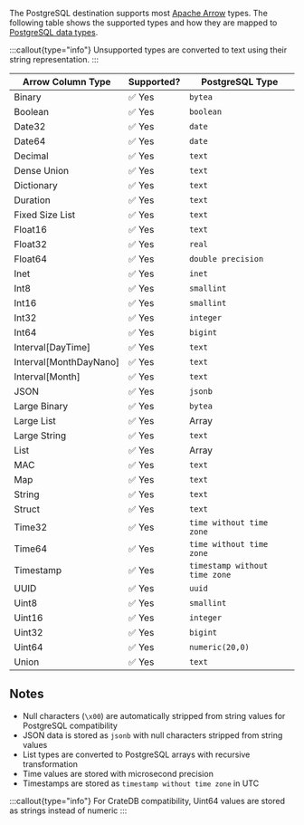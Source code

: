 The PostgreSQL destination supports most [Apache Arrow](https://arrow.apache.org/docs/index.html)
types. The following table shows the supported types and how they are mapped
to [PostgreSQL data types](https://www.postgresql.org/docs/current/datatype.html).

:::callout{type="info"}
Unsupported types are converted to text using their string representation.
:::

| Arrow Column Type      | Supported? | PostgreSQL Type |
|------------------------|------------|-----------------|
| Binary                 | ✅ Yes      | `bytea`         |
| Boolean                | ✅ Yes      | `boolean`       |
| Date32                 | ✅ Yes      | `date`          |
| Date64                 | ✅ Yes      | `date`          |
| Decimal                | ✅ Yes      | `text`          |
| Dense Union            | ✅ Yes      | `text`          |
| Dictionary             | ✅ Yes      | `text`          |
| Duration               | ✅ Yes      | `text`          |
| Fixed Size List        | ✅ Yes      | `text`          |
| Float16                | ✅ Yes      | `text`          |
| Float32                | ✅ Yes      | `real`          |
| Float64                | ✅ Yes      | `double precision` |
| Inet                   | ✅ Yes      | `inet`          |
| Int8                   | ✅ Yes      | `smallint`      |
| Int16                  | ✅ Yes      | `smallint`      |
| Int32                  | ✅ Yes      | `integer`       |
| Int64                  | ✅ Yes      | `bigint`        |
| Interval[DayTime]      | ✅ Yes      | `text`          |
| Interval[MonthDayNano] | ✅ Yes      | `text`          |
| Interval[Month]        | ✅ Yes      | `text`          |
| JSON                   | ✅ Yes      | `jsonb`         |
| Large Binary           | ✅ Yes      | `bytea`         |
| Large List             | ✅ Yes      | Array           |
| Large String           | ✅ Yes      | `text`          |
| List                   | ✅ Yes      | Array           |
| MAC                    | ✅ Yes      | `text`          |
| Map                    | ✅ Yes      | `text`          |
| String                 | ✅ Yes      | `text`          |
| Struct                 | ✅ Yes      | `text`          |
| Time32                 | ✅ Yes      | `time without time zone` |
| Time64                 | ✅ Yes      | `time without time zone` |
| Timestamp              | ✅ Yes      | `timestamp without time zone`   |
| UUID                   | ✅ Yes      | `uuid`          |
| Uint8                  | ✅ Yes      | `smallint`      |
| Uint16                 | ✅ Yes      | `integer`       |
| Uint32                 | ✅ Yes      | `bigint`        |
| Uint64                 | ✅ Yes      | `numeric(20,0)` |
| Union                  | ✅ Yes      | `text`          |

## Notes

- Null characters (`\x00`) are automatically stripped from string values for PostgreSQL compatibility
- JSON data is stored as `jsonb` with null characters stripped from string values  
- List types are converted to PostgreSQL arrays with recursive transformation
- Time values are stored with microsecond precision
- Timestamps are stored as `timestamp without time zone` in UTC

:::callout{type="info"}
For CrateDB compatibility, Uint64 values are stored as strings instead of numeric
:::